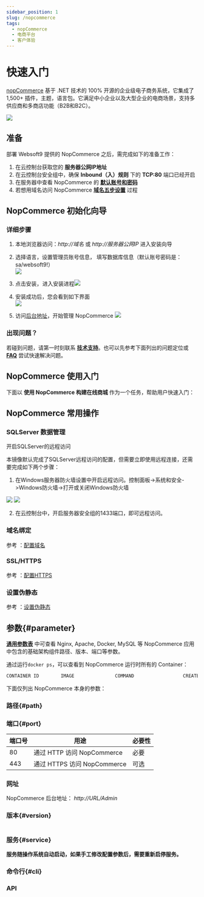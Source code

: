```yaml
---
sidebar_position: 1
slug: /nopcommerce
tags:
  - nopCommerce
  - 电商平台
  - 客户体验
---
```


# 快速入门

[nopCommerce](https://nopcommerce.com/zh) 基于 .NET 技术的 100% 开源的企业级电子商务系统，它集成了 1,500+ 插件，主题，语言包。它满足中小企业以及大型企业的电商场景，支持多供应商和多商店功能（B2B和B2C）。

![](https://netmarket.oss.aliyuncs.com/product/f8b1e93e-fba8-4fe3-b349-2a393ac01aa8.png)

## 准备

部署 Websoft9 提供的 NopCommerce 之后，需完成如下的准备工作：

1. 在云控制台获取您的 **服务器公网IP地址** 
2. 在云控制台安全组中，确保 **Inbound（入）规则** 下的 **TCP:80** 端口已经开启
3. 在服务器中查看 NopCommerce 的 **[默认账号和密码](./user/credentials)**  
4. 若想用域名访问  NopCommerce **[域名五步设置](./administrator/domain_step)** 过程


## NopCommerce 初始化向导

### 详细步骤

1. 本地浏览器访问：*http://域名* 或 *http://服务器公网IP* 进入安装向导
    
2. 选择语言，设置管理员账号信息， 填写数据库信息（默认账号密码是：sa/websoft9!）  
   ![](http://libs.websoft9.com/Websoft9/DocsPicture/en/nopcommerce/nopcommerce-install-websoft9.png)

3. 点击安装， 进入安装进程![](http://libs.websoft9.com/Websoft9/DocsPicture/en/nopcommerce/nopcommerce-intalling-websoft9.png)

4. 安装成功后，您会看到如下界面  
   ![](http://libs.websoft9.com/Websoft9/DocsPicture/en/nopcommerce/nopcommerce-front-websoft9.png)

5. 访问[后台地址](#path)，开始管理 NopCommerce
   ![](http://libs.websoft9.com/Websoft9/DocsPicture/en/nopcommerce/nopcommerce-backend-websoft9.png)

### 出现问题？

若碰到问题，请第一时刻联系 **[技术支持](./helpdesk)**。也可以先参考下面列出的问题定位或  **[FAQ](./faq#setup)** 尝试快速解决问题。

## NopCommerce 使用入门

下面以 **使用 NopCommerce 构建在线商城** 作为一个任务，帮助用户快速入门：


## NopCommerce 常用操作

### SQLServer 数据管理

开启SQLServer的远程访问

本镜像默认完成了SQLServer远程访问的配置，但需要立即使用远程连接，还需要完成如下两个步骤：

1.  在Windows服务器防火墙设置中开启远程访问。控制面板-&gt;系统和安全-&gt;Windows防火墙-&gt;打开或关闭Windows防火墙 

![](http://libs.websoft9.com/Websoft9/DocsPicture/zh/sqlserver2014/sqlserver-firewall001-websoft9.png) ![](http://libs.websoft9.com/Websoft9/DocsPicture/zh/sqlserver2014/sqlserver-firewall002-websoft9.png)

2.  在云控制台中，开启服务器安全组的1433端口，即可远程访问。

### 域名绑定

参考 ：[配置域名](./iis#binddomain)

### SSL/HTTPS

参考 ：[配置HTTPS](./iis#https)

### 设置伪静态

参考 ：[设置伪静态](./iis#rewrite)

## 参数{#parameter}

**[通用参数表](./setup/parameter)** 中可查看 Nginx, Apache, Docker, MySQL 等 NopCommerce 应用中包含的基础架构组件路径、版本、端口等参数。 

通过运行`docker ps`，可以查看到 NopCommerce 运行时所有的 Container：

```bash
CONTAINER ID        IMAGE               COMMAND                  CREATED             STATUS              PORTS                                NAMES
```


下面仅列出 NopCommerce 本身的参数：

### 路径{#path}


### 端口{#port}

| 端口号 | 用途                                          | 必要性 |
| ------ | --------------------------------------------- | ------ |
| 80   | 通过 HTTP 访问 NopCommerce | 必要   |
| 443   | 通过 HTTPS 访问 NopCommerce | 可选   |

### 网址

NopCommerce 后台地址： *http://URL/Admin*  

### 版本{#version}

```shell

```

### 服务{#service}

**服务随操作系统自动启动，如果手工修改配置参数后，需要重新启停服务。**

### 命令行{#cli}

### API
